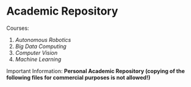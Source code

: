 # Academic Repository

Courses:
1) <i> Autonomous Robotics </i>
2) <i> Big Data Computing </i>
3) <i> Computer Vision </i>
4) <i> Machine Learning </i>

Important Information:
<b> Personal Academic Repository (copying of the following files for commercial purposes is not allowed!) </b>
